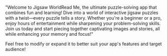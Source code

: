 "Welcome to Jigsaw WorldRead Me, the ultimate puzzle-solving app that combines fun and learning! Dive into a world of interactive jigsaw puzzles with a twist—every puzzle tells a story. Whether you're a beginner or a pro, enjoy hours of entertainment while sharpening your problem-solving skills. Join us today and start piecing together captivating images and stories, all while enhancing your memory and focus!"

Feel free to modify or expand it to better suit your app's features and target audience!
